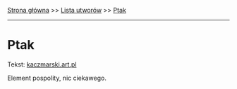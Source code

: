 [Strona główna](../index.md) >> [Lista utworów](../list.md) >> [Ptak](499.md)

---

# Ptak

Tekst: [kaczmarski.art.pl](https://www.kaczmarski.art.pl/tworczosc/wiersze/ptak/)

Element pospolity, nic ciekawego.